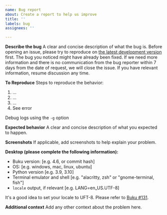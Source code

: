 ```yaml
---
name: Bug report
about: Create a report to help us improve
title: ''
labels: bug
assignees: ''

---
```


**Describe the bug**
A clear and concise description of what the bug is.
Before opening an issue, please try to reproduce on [the latest development version](https://github.com/jarun/Buku#from-source) first. The bug you noticed might have already been fixed.
If we need more information and there is no communication from the bug reporter within 7 days from the date of request, we will close the issue. If you have relevant information, resume discussion any time.

**To Reproduce**
Steps to reproduce the behavior:
1. ...
2. ...
3. ...
4. See error

Debug logs using the `-g` option

**Expected behavior**
A clear and concise description of what you expected to happen.

**Screenshots**
If applicable, add screenshots to help explain your problem.

**Desktop (please complete the following information):**
 - Buku version: [e.g. 4.6, or commit hash]
 - OS: [e.g. windows, mac, linux, ubuntu]
 - Python version [e.g. 3.9, 3.10]
 - Terminal emulator and shell [e.g. "alacritty, zsh" or "gnome-terminal, fish"]
 - `locale` output, if relevant [e.g. LANG=en_US.UTF-8]

It's a good idea to set your locale to UFT-8. Please refer to [Buku #131](https://github.com/jarun/Buku/issues/30).

**Additional context**
Add any other context about the problem here.
